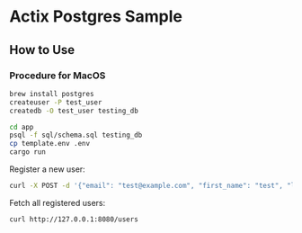 # Actix Postgres Sample

## How to Use

### Procedure for MacOS

```sh
brew install postgres
createuser -P test_user
createdb -O test_user testing_db
```

```sh
cd app
psql -f sql/schema.sql testing_db
cp template.env .env
cargo run
```

Register a new user:

```sh
curl -X POST -d '{"email": "test@example.com", "first_name": "test", "last_name": "example", "username": "user1"}' -H 'Content-Type: application/json' http://127.0.0.1:8080/users
```

Fetch all registered users:

```sh
curl http://127.0.0.1:8080/users
```
